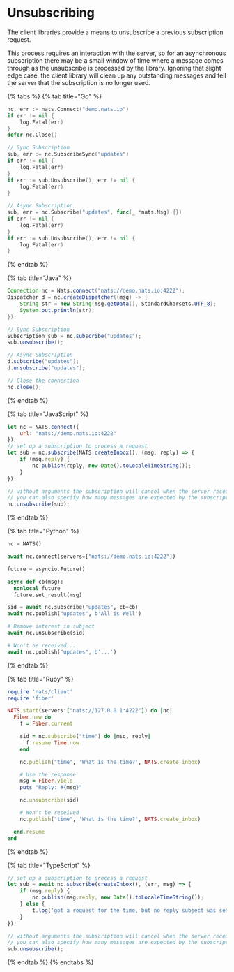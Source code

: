 # Unsubscribing

The client libraries provide a means to unsubscribe a previous subscription request.

This process requires an interaction with the server, so for an asynchronous subscription there may be a small window of time where a message comes through as the unsubscribe is processed by the library. Ignoring that slight edge case, the client library will clean up any outstanding messages and tell the server that the subscription is no longer used.

{% tabs %}
{% tab title="Go" %}
```go
nc, err := nats.Connect("demo.nats.io")
if err != nil {
    log.Fatal(err)
}
defer nc.Close()

// Sync Subscription
sub, err := nc.SubscribeSync("updates")
if err != nil {
    log.Fatal(err)
}
if err := sub.Unsubscribe(); err != nil {
    log.Fatal(err)
}

// Async Subscription
sub, err = nc.Subscribe("updates", func(_ *nats.Msg) {})
if err != nil {
    log.Fatal(err)
}
if err := sub.Unsubscribe(); err != nil {
    log.Fatal(err)
}
```
{% endtab %}

{% tab title="Java" %}
```java
Connection nc = Nats.connect("nats://demo.nats.io:4222");
Dispatcher d = nc.createDispatcher((msg) -> {
    String str = new String(msg.getData(), StandardCharsets.UTF_8);
    System.out.println(str);
});

// Sync Subscription
Subscription sub = nc.subscribe("updates");
sub.unsubscribe();

// Async Subscription
d.subscribe("updates");
d.unsubscribe("updates");

// Close the connection
nc.close();
```
{% endtab %}

{% tab title="JavaScript" %}
```javascript
let nc = NATS.connect({
    url: "nats://demo.nats.io:4222"
});
// set up a subscription to process a request
let sub = nc.subscribe(NATS.createInbox(), (msg, reply) => {
    if (msg.reply) {
        nc.publish(reply, new Date().toLocaleTimeString());
    }
});

// without arguments the subscription will cancel when the server receives it
// you can also specify how many messages are expected by the subscription
nc.unsubscribe(sub);
```
{% endtab %}

{% tab title="Python" %}
```python
nc = NATS()

await nc.connect(servers=["nats://demo.nats.io:4222"])

future = asyncio.Future()

async def cb(msg):
  nonlocal future
  future.set_result(msg)

sid = await nc.subscribe("updates", cb=cb)
await nc.publish("updates", b'All is Well')

# Remove interest in subject
await nc.unsubscribe(sid)

# Won't be received...
await nc.publish("updates", b'...')
```
{% endtab %}

{% tab title="Ruby" %}
```ruby
require 'nats/client'
require 'fiber'

NATS.start(servers:["nats://127.0.0.1:4222"]) do |nc|
  Fiber.new do
    f = Fiber.current

    sid = nc.subscribe("time") do |msg, reply|
      f.resume Time.now
    end

    nc.publish("time", 'What is the time?', NATS.create_inbox)

    # Use the response
    msg = Fiber.yield
    puts "Reply: #{msg}"

    nc.unsubscribe(sid)

    # Won't be received
    nc.publish("time", 'What is the time?', NATS.create_inbox)

  end.resume
end
```
{% endtab %}

{% tab title="TypeScript" %}
```typescript
// set up a subscription to process a request
let sub = await nc.subscribe(createInbox(), (err, msg) => {
    if (msg.reply) {
        nc.publish(msg.reply, new Date().toLocaleTimeString());
    } else {
        t.log('got a request for the time, but no reply subject was set.');
    }
});

// without arguments the subscription will cancel when the server receives it
// you can also specify how many messages are expected by the subscription
sub.unsubscribe();
```
{% endtab %}
{% endtabs %}


